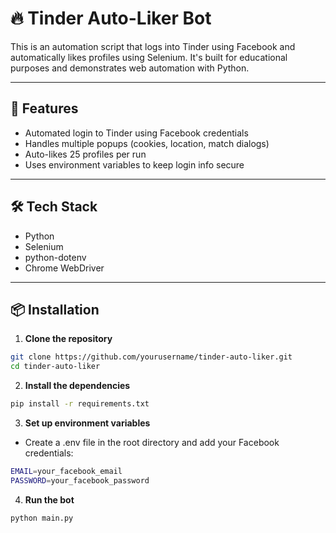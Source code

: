 # 🔥 Tinder Auto-Liker Bot

This is an automation script that logs into Tinder using Facebook and automatically likes profiles using Selenium. It's built for educational purposes and demonstrates web automation with Python.

---

## 🚀 Features

- Automated login to Tinder using Facebook credentials
- Handles multiple popups (cookies, location, match dialogs)
- Auto-likes 25 profiles per run
- Uses environment variables to keep login info secure

---

## 🛠 Tech Stack

- Python
- Selenium
- python-dotenv
- Chrome WebDriver

---

## 📦 Installation

1. **Clone the repository**

```bash
git clone https://github.com/yourusername/tinder-auto-liker.git
cd tinder-auto-liker
```
2. **Install the dependencies**
```bash
pip install -r requirements.txt
```
3. **Set up environment variables**
- Create a .env file in the root directory and add your Facebook credentials:
```bash
EMAIL=your_facebook_email
PASSWORD=your_facebook_password
```
4. **Run the bot**
```bash
python main.py
```
